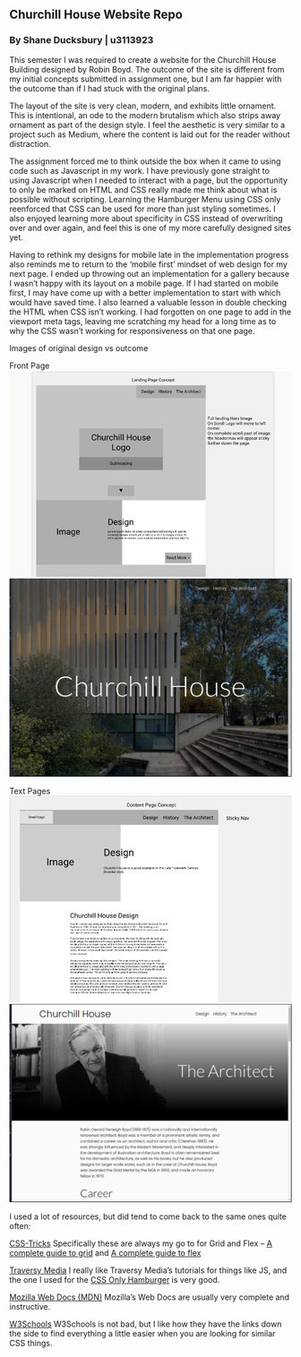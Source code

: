 ## Churchill House Website Repo 

### By Shane Ducksbury | u3113923 

This semester I was required to create a website for the Churchill House Building designed by Robin Boyd. The outcome of the site is different from my initial concepts submitted in assignment one, but I am far happier with the outcome than if I had stuck with the original plans. 

The layout of the site is very clean, modern, and exhibits little ornament. This is intentional, an ode to the modern brutalism which also strips away ornament as part of the design style. I feel the aesthetic is very similar to a project such as Medium, where the content is laid out for the reader without distraction. 

The assignment forced me to think outside the box when it came to using code such as Javascript in my work. I have previously gone straight to using Javascript when I needed to interact with a page, but the opportunity to only be marked on HTML and CSS really made me think about what is possible without scripting. Learning the Hamburger Menu using CSS only reenforced that CSS can be used for more than just styling sometimes. I also enjoyed learning more about specificity in CSS instead of overwriting over and over again, and feel this is one of my more carefully designed sites yet. 

Having to rethink my designs for mobile late in the implementation progress also reminds me to return to the ‘mobile first’ mindset of web design for my next page. I ended up throwing out an implementation for a gallery because I wasn’t happy with its layout on a mobile page. If I had started on mobile first, I may have come up with a better implementation to start with which would have saved time. I also learned a valuable lesson in double checking the HTML when CSS isn’t working. I had forgotten on one page to add in the viewport meta tags, leaving me scratching my head for a long time as to why the CSS wasn’t working for responsiveness on that one page. 

Images of original design vs outcome

Front Page
![Image of Original Design](https://github.com/shane-ducksbury-uc/front-end-web/blob/main/reflection-images/original-home.png?raw=true)
![Image of New Design](https://github.com/shane-ducksbury-uc/front-end-web/blob/main/reflection-images/new-site.png?raw=true)

Text Pages
![Image of Original Text Page](https://github.com/shane-ducksbury-uc/front-end-web/blob/main/reflection-images/original-text.png?raw=true)
![Image of New Text Page Design](https://github.com/shane-ducksbury-uc/front-end-web/blob/main/reflection-images/new-text-page.png?raw=true)

I used a lot of resources, but did tend to come back to the same ones quite often: 

[CSS-Tricks](https://css-tricks.com/)
Specifically these are always my go to for Grid and Flex – [A complete guide to grid](https://css-tricks.com/snippets/css/complete-guide-grid/) and [A complete guide to flex](https://css-tricks.com/snippets/css/a-guide-to-flexbox/)

[Traversy Media](https://www.youtube.com/channel/UC29ju8bIPH5as8OGnQzwJyA)
I really like Traversy Media’s tutorials for things like JS, and the one I used for the [CSS Only Hamburger](https://www.youtube.com/watch?v=DZg6UfS5zYg) is very good. 

[Mozilla Web Docs (MDN)](https://developer.mozilla.org/en-US/docs/Web/CSS)
Mozilla’s Web Docs are usually very complete and instructive. 

[W3Schools](https://www.w3schools.com/css/default.asp) 
W3Schools is not bad, but I like how they have the links down the side to find everything a little easier when you are looking for similar CSS things. 